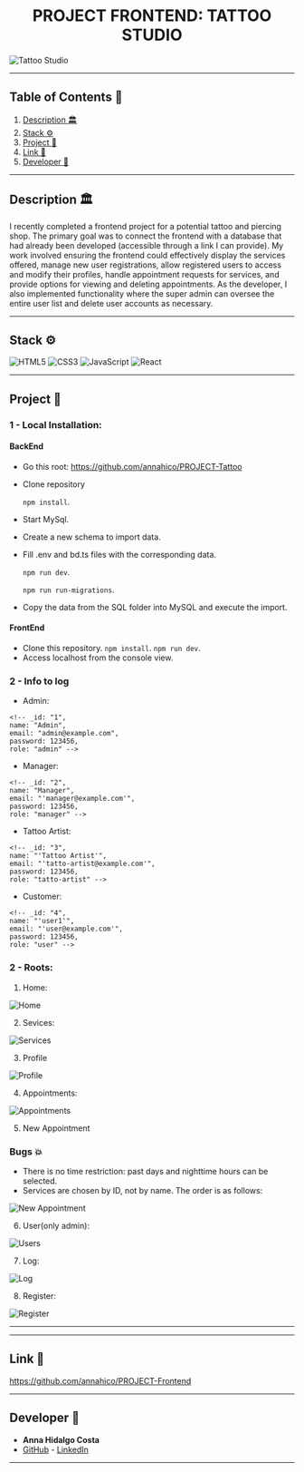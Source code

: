 <h1 align="center"> PROJECT FRONTEND: TATTOO STUDIO </h1>

<image src="" alt="Tattoo Studio">

---

## Table of Contents :file_folder:

1. [Description :classical_building:](#description-classical_building)
2. [Stack :gear:](#stack-gear)
3. [Project :open_book:](#Project-open_book)
4. [Link :dart:](#link-dart)
5. [Developer :wave:](#developer-wave)

---

## Description :classical_building:

I recently completed a frontend project for a potential tattoo and piercing shop. The primary goal was to connect the frontend with a database that had already been developed (accessible through a link I can provide). My work involved ensuring the frontend could effectively display the services offered, manage new user registrations, allow registered users to access and modify their profiles, handle appointment requests for services, and provide options for viewing and deleting appointments. As the developer, I also implemented functionality where the super admin can oversee the entire user list and delete user accounts as necessary.

---

## Stack :gear:

![HTML5](https://img.shields.io/badge/html5-%23E34F26.svg?style=for-the-badge&logo=html5&logoColor=white)
![CSS3](https://img.shields.io/badge/css3-%231572B6.svg?style=for-the-badge&logo=css3&logoColor=white)
![JavaScript](https://img.shields.io/badge/javascript-%23323330.svg?style=for-the-badge&logo=javascript&logoColor=%23F7DF1E)
![React](https://img.shields.io/badge/react-%2320232a.svg?style=for-the-badge&logo=react&logoColor=%2361DAFB)

---

## Project :open_book:

### 1 - Local Installation:

<h4>BackEnd</h4>

- Go this root:
  https://github.com/annahico/PROJECT-Tattoo

- Clone repository

  `npm install`.

- Start MySql.

- Create a new schema to import data.

- Fill .env and bd.ts files with the corresponding data.

  `npm run dev`.

  `npm run run-migrations`.

- Copy the data from the SQL folder into MySQL and execute the import.

<h4>FrontEnd</h4>

- Clone this repository.
  `npm install`.
  `npm run dev`.
- Access localhost from the console view.

### 2 - Info to log

- Admin:

```
<!-- _id: "1",
name: "Admin",
email: "admin@example.com",
password: 123456,
role: "admin" -->
```

- Manager:

```
<!-- _id: "2",
name: "Manager",
email: "'manager@example.com'",
password: 123456,
role: "manager" -->
```

- Tattoo Artist:

```
<!-- _id: "3",
name: "'Tattoo Artist'",
email: "'tatto-artist@example.com'",
password: 123456,
role: "tatto-artist" -->
```

- Customer:

```
<!-- _id: "4",
name: "'user1'",
email: "'user@example.com'",
password: 123456,
role: "user" -->
```

### 2 - Roots:

1. Home:

<image src="" alt="Home">

2. Sevices:

<image src="" alt="Services">

3. Profile

<image src="" alt="Profile">

4. Appointments:

<image src="" alt="Appointments">

5. New Appointment

### Bugs :collision:

- There is no time restriction: past days and nighttime hours can be selected.
- Services are chosen by ID, not by name. The order is as follows:

<image src="" alt="New Appointment">

6. User(only admin):

<image src="" alt="Users">

7. Log:

<image src="" alt="Log">

8. Register:

<image src="" alt="Register">

---

---

## Link :dart:

https://github.com/annahico/PROJECT-Frontend

---

## Developer :wave:

- **Anna Hidalgo Costa**
- [GitHub](https://github.com/annahico) - [LinkedIn](https://www.linkedin.com/in/annahico/)

---

